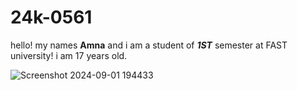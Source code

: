 # 24k-0561
hello! my names **Amna** and i am a student of ***1ST*** semester at FAST university! i am 17 years old.

![Screenshot 2024-09-01 194433](https://github.com/user-attachments/assets/876dd3fc-d300-4077-abf0-ecdc7d265cc4)
